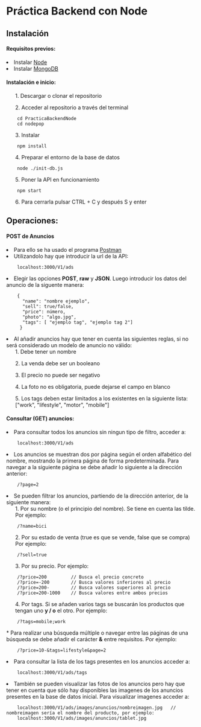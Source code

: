 # Práctica Backend con Node

## Instalación

#### Requisitos previos:
<li> Instalar <a href="https://nodejs.org/en/download/">Node</a> </li>
<li> Instalar <a href="https://www.mongodb.com/try">MongoDB</a> </li>

#### Instalación e inicio:

<ul>1. Descargar o clonar el repositorio </ul>
<ul>2. Acceder al repositorio a través del terminal </ul>
        
        cd PracticaBackendNode
        cd nodepop

<ul>3. Instalar </ul>
        
        npm install
        
        
<ul>4. Preparar el entorno de la base de datos </ul>
        
        node ./init-db.js

<ul>5. Poner la API en funcionamiento </ul>
        
        npm start

<ul>6. Para cerrarla pulsar CTRL + C y después S y enter</ul>

## Operaciones:

#### POST de Anuncios

<li> Para ello se ha usado el programa  <a href="https://www.postman.com/downloads/"> Postman</a> </li>
<li> Utilizandolo hay que introducir la url de la API: </li>
        
        localhost:3000/V1/ads
<li> Elegir las opciones <b>POST</b>, <b>raw</b> y <b>JSON</b>. Luego introducir los datos del anuncio de la siguente manera: </li>

        
        { 
          "name": "nombre ejemplo",
          "sell": true/false,
          "price": número,
          "photo": "algo.jpg",
          "tags": [ "ejemplo tag", "ejemplo tag 2"]
         }

<li> Al añadir anuncios hay que tener en cuenta las siguientes reglas, si no será considerado un modelo de anuncio no válido:
<ul>1. Debe tener un nombre</ul>
<ul>2. La venda debe ser un booleano</ul>
<ul>3. El precio no puede ser negativo</ul>
<ul>4. La foto no es obligatoria, puede dejarse el campo en blanco</ul>
<ul>5. Los tags deben estar limitados a los existentes en la siguiente lista: ["work", "lifestyle", "motor", "mobile"]</ul>
</li>

#### Consultar (GET) anuncios:

<li> Para consultar todos los anuncios sin ningun tipo de filtro, acceder a: </li>

        localhost:3000/V1/ads
<li> Los anuncios se muestran dos por página según el orden alfabético del nombre, mostrando la primera página de forma predeterminada. Para navegar a la siguiente página se debe añadir lo siguiente a la dirección anterior:</li>
        
        /?page=2
<li> Se pueden filtrar los anuncios, partiendo de la dirección anterior, de la siguiente manera:
<ul>1. Por su nombre (o el principio del nombre). Se tiene en cuenta las tilde. Por ejemplo:</ul>
        
        /?name=bici
<ul>2. Por su estado de venta (true es que se vende, false que se compra) Por ejemplo:</ul>
        
        /?sell=true
<ul>3. Por su precio. Por ejemplo:</ul>
        
        /?price=200         // Busca el precio concreto
        /?price=-200        // Busca valores inferiores al precio
        /?price=200-        // Busca valores superiores al precio
        /?price=200-1000    // Busca valores entre ambos precios
</li>
<ul>4. Por tags. Si se añaden varios tags se buscarán los productos que tengan uno <strong>y / o</strong> el otro. Por ejemplo:</ul>
        
        /?tags=mobile;work
        
<p>* Para realizar una búsqueda múltiple o navegar entre las páginas de una búsqueda se debe añadir el carácter <b>&</b> entre requisitos. Por ejemplo:

        /?price=10-&tags=lifestyle&page=2
</p>
<li> Para consultar la lista de los tags presentes en los anuncios acceder a:</li>
        
        localhost:3000/V1/ads/tags

<li> También se pueden visualizar las fotos de los anuncios pero hay que tener en cuenta que sólo hay disponibles las imagenes de los anuncios presentes en la base de datos inicial. Para visualizar imagenes acceder a: </li>
        
        localhost:3000/V1/ads/images/anuncios/nombreimagen.jpg   // nombreimagen sería el nombre del producto, por ejemplo:        
        localhost:3000/V1/ads/images/anuncios/tablet.jpg   

        
